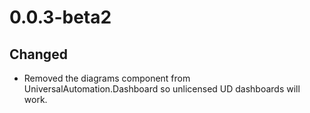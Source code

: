 # 0.0.3-beta2 

## Changed

- Removed the diagrams component from UniversalAutomation.Dashboard so unlicensed UD dashboards will work. 

